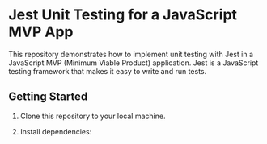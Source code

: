 # Jest Unit Testing for a JavaScript MVP App

This repository demonstrates how to implement unit testing with Jest in a JavaScript MVP (Minimum Viable Product) application. Jest is a JavaScript testing framework that makes it easy to write and run tests.

## Getting Started

1. Clone this repository to your local machine.

2. Install dependencies:





